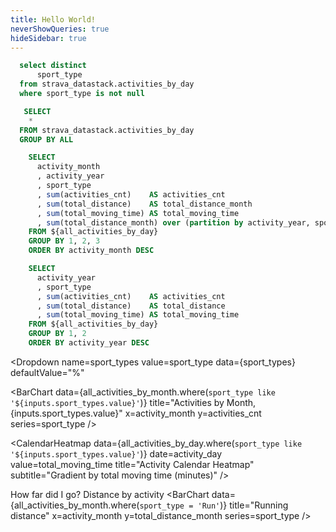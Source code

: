 ```yaml
---
title: Hello World!
neverShowQueries: true
hideSidebar: true
---
```


```sql sport_types
  select distinct
      sport_type
  from strava_datastack.activities_by_day
  where sport_type is not null
```

```sql all_activities_by_day
   SELECT
    *
  FROM strava_datastack.activities_by_day
  GROUP BY ALL
```

```sql all_activities_by_month
    SELECT 
      activity_month
      , activity_year
      , sport_type
      , sum(activities_cnt)    AS activities_cnt
      , sum(total_distance)    AS total_distance_month
      , sum(total_moving_time) AS total_moving_time
      , sum(total_distance_month) over (partition by activity_year, sport_type) AS total_distance_year
    FROM ${all_activities_by_day}
    GROUP BY 1, 2, 3
    ORDER BY activity_month DESC
```
```sql all_activities_by_year
    SELECT 
      activity_year
      , sport_type
      , sum(activities_cnt)    AS activities_cnt
      , sum(total_distance)    AS total_distance
      , sum(total_moving_time) AS total_moving_time
    FROM ${all_activities_by_day}
    GROUP BY 1, 2
    ORDER BY activity_year DESC
```

<Dropdown 
    name=sport_types
    value=sport_type
    data={sport_types}
    defaultValue="%"
>
<DropdownOption value="%" valueLabel="All"/>
</Dropdown>

<BarChart
    data={all_activities_by_month.where(`sport_type like '${inputs.sport_types.value}'`)}
    title="Activities by Month, {inputs.sport_types.value}"
    x=activity_month
    y=activities_cnt
    series=sport_type
/>

<CalendarHeatmap 
    data={all_activities_by_day.where(`sport_type like '${inputs.sport_types.value}'`)}
    date=activity_day
    value=total_moving_time
    title="Activity Calendar Heatmap"
    subtitle="Gradient by total moving time (minutes)"
/>

How far did I go? Distance by activity
<BarChart
    data={all_activities_by_month.where(`sport_type = 'Run'`)}
    title="Running distance"
    x=activity_month
    y=total_distance_month
    series=sport_type
/>
